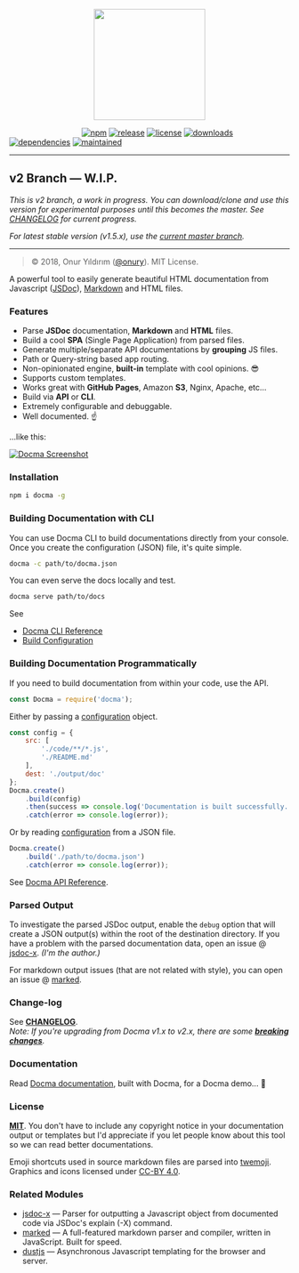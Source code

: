 <p align="center"><img width="200" height="200" src="https://raw.github.com/onury/docma/v2/docma-logo.png" /></p>

&nbsp;&nbsp;&nbsp;&nbsp;&nbsp;&nbsp;&nbsp;&nbsp;&nbsp;&nbsp;&nbsp;&nbsp;&nbsp;&nbsp;&nbsp;&nbsp;&nbsp;&nbsp;&nbsp;&nbsp;&nbsp;&nbsp;&nbsp;&nbsp;&nbsp;&nbsp;&nbsp;&nbsp;&nbsp;&nbsp;&nbsp;&nbsp;
[![npm](http://img.shields.io/npm/v/docma.svg)](https://www.npmjs.com/package/docma)
[![release](https://img.shields.io/github/release/onury/docma.svg)](https://github.com/onury/docma)
[![license](http://img.shields.io/npm/l/docma.svg)](https://github.com/onury/docma/blob/master/LICENSE)
[![downloads](https://img.shields.io/npm/dt/docma.svg)](https://www.npmjs.com/package/docma)
[![dependencies](https://david-dm.org/onury/docma.svg)](https://david-dm.org/onury/docma)
[![maintained](https://img.shields.io/maintenance/yes/2017.svg)](https://github.com/onury/docma/graphs/commit-activity)  

---

## v2 Branch — W.I.P.

_This is v2 branch, a work in progress. You can download/clone and use this version for experimental purposes until this becomes the master. See [CHANGELOG](CHANGELOG.md) for current progress._

_For latest stable version (v1.5.x), use the [current master branch](https://github.com/onury/docma)._

---

> © 2018, Onur Yıldırım ([@onury](https://github.com/onury)). MIT License.

A powerful tool to easily generate beautiful HTML documentation from Javascript ([JSDoc][jsdoc]), [Markdown][markdown] and HTML files.

### Features

- Parse **JSDoc** documentation, **Markdown** and **HTML** files.
- Build a cool **SPA** (Single Page Application) from parsed files.
- Generate multiple/separate API documentations by **grouping** JS files.
- Path or Query-string based app routing.
- Non-opinionated engine, **built-in** template with cool opinions. :sunglasses:
- Supports custom templates.
- Works great with **GitHub Pages**, Amazon **S3**, Nginx, Apache, etc...
- Build via **API** or **CLI**.
- Extremely configurable and debuggable.
- Well documented. :point_up:

...like this:

[![Docma Screenshot][screenshot]][docma-docs]

### Installation

```sh
npm i docma -g
```

### Building Documentation with CLI

You can use Docma CLI to build documentations directly from your console. Once you create the configuration (JSON) file, it's quite simple.

```sh
docma -c path/to/docma.json
```
You can even serve the docs locally and test.
```sh
docma serve path/to/docs
```

See 
 - [Docma CLI Reference][docma-cli]
 - [Build Configuration][docma-config]

### Building Documentation Programmatically

If you need to build documentation from within your code, use the API.

```js
const Docma = require('docma');
```
Either by passing a [configuration][docma-config] object.
```js
const config = {
    src: [
        './code/**/*.js',
        './README.md'
    ],
    dest: './output/doc'
};
Docma.create()
    .build(config)
    .then(success => console.log('Documentation is built successfully.'))
    .catch(error => console.log(error));
```
Or by reading [configuration][docma-config] from a JSON file.
```js
Docma.create()
    .build('./path/to/docma.json')
    .catch(error => console.log(error));
```
See [Docma API Reference][docma-api].

### Parsed Output

To investigate the parsed JSDoc output, enable the `debug` option that will create a JSON output(s) within the root of the destination directory. If you have a problem with the parsed documentation data, open an issue @ [jsdoc-x][jsdoc-x]. _(I'm the author.)_

For markdown output issues (that are not related with style), you can open an issue @ [marked][marked].

### Change-log

See [**CHANGELOG**][changelog].  
_Note: If you're upgrading from Docma v1.x to v2.x, there are some [**breaking changes**][changelog]._

### Documentation
Read [Docma documentation][docma-docs], built with Docma, for a Docma demo... :eyes:

### License

[**MIT**][license]. You don't have to include any copyright notice in your documentation output or templates but I'd appreciate if you let people know about this tool so we can read better documentations.

Emoji shortcuts used in source markdown files are parsed into [twemoji][twemoji]. Graphics and icons licensed under [CC-BY 4.0][cc-by-4].

### Related Modules

- [jsdoc-x][jsdoc-x] — Parser for outputting a Javascript object from documented code via JSDoc's explain (-X) command.
- [marked][marked] — A full-featured markdown parser and compiler, written in JavaScript. Built for speed.
- [dustjs][dustjs-github] — Asynchronous Javascript templating for the browser and server.


[license]:https://github.com/onury/docma/blob/master/LICENSE
[changelog]:https://github.com/onury/docma/blob/master/CHANGELOG.md
[screenshot]:https://raw.github.com/onury/docma/master/docma-screen.jpg
[docma-docs]:https://onury.io/docma
[docma-api]:https://onury.io/docma/?api=docma
[docma-cli]:https://onury.io/docma/?content=docma-cli
[docma-config]:https://onury.io/docma/?api=docma#Docma~BuildConfiguration
[docma-web-api]:https://github.com/onury/docma/blob/master/doc/docma.web.md
[zebra]:https://onury.io/docma/?content=zebra-template
[jsdoc]:http://usejsdoc.org
[jsdoc-x]:https://github.com/onury/jsdoc-x
[marked]:https://github.com/chjj/marked
[markdown]:https://daringfireball.net/projects/markdown
[dustjs]: http://www.dustjs.com
[dustjs-github]: https://github.com/linkedin/dustjs
[twemoji]:https://github.com/twitter/twemoji
[cc-by-4]:https://creativecommons.org/licenses/by/4.0
